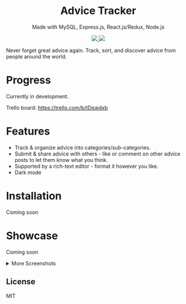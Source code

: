 <h1 align="center">
Advice Tracker
</h1>
<p align="center">
Made with MySQL, Express.js, React.js/Redux, Node.js
</p>
<p align="center">
  <a href="https://travis-ci.org/kthisisjosh/AdviceTracker">
    <img src="https://travis-ci.org/kthisisjosh/AdviceTracker.svg?branch=master" />
  </a>
  <a href="https://coveralls.io/github/kthisisjosh/AdviceTracker?branch=master">
    <img src="https://coveralls.io/repos/github/kthisisjosh/AdviceTracker/badge.svg?branch=master" />
  </a>
</p>
  
Never forget great advice again. Track, sort, and discover advice from people around the world.

# Progress

Currently in development.

Trello board:
https://trello.com/b/tDeajdxb

# Features
- Track & organize advice into categories/sub-categories.
- Submit & share advice with others - like or comment on other advice posts to let them know what you think.
- Supported by a rich-text editor - format it however you like.
- Dark mode

# Installation

Coming soon

# Showcase

Coming soon

<details>
  <summary>More Screenshots</summary>
  Coming soon
</details>

## License
MIT
